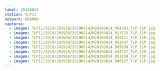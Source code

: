 ```yaml
---
label: 20190814
station: TLP11
network: BRAMON
capturas:
  - imagem: TLP11/2019/201908/20190814/M20190814_054303_TLP_11P.jpg
  - imagem: TLP11/2019/201908/20190814/M20190814_013715_TLP_11P.jpg
  - imagem: TLP11/2019/201908/20190814/M20190814_022111_TLP_11P.jpg
  - imagem: TLP11/2019/201908/20190814/M20190814_051447_TLP_11P.jpg
  - imagem: TLP11/2019/201908/20190814/M20190814_055658_TLP_11P.jpg
  - imagem: TLP11/2019/201908/20190814/M20190814_033747_TLP_11P.jpg
  - imagem: TLP11/2019/201908/20190814/M20190814_051150_TLP_11P.jpg
  - imagem: TLP11/2019/201908/20190814/M20190814_000827_TLP_11P.jpg
---
```

